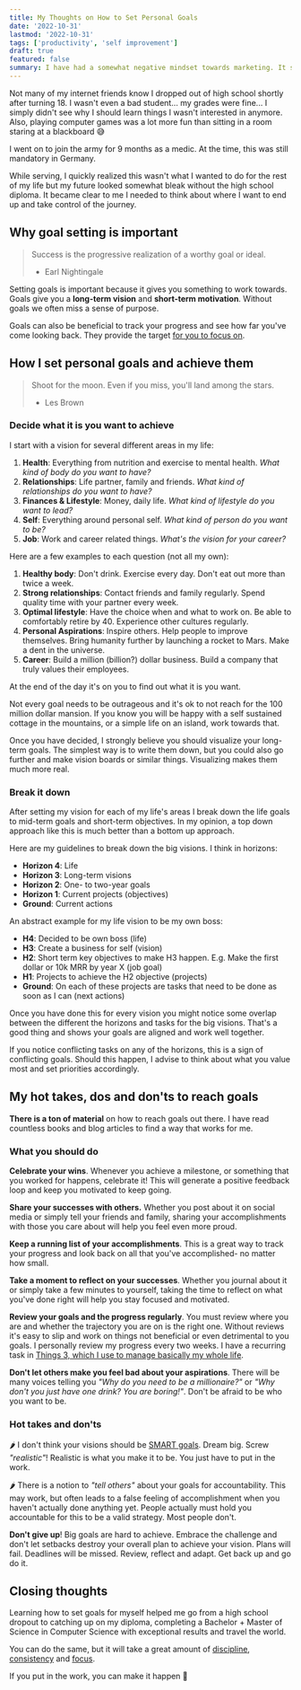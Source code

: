 ```yaml
---
title: My Thoughts on How to Set Personal Goals
date: '2022-10-31'
lastmod: '2022-10-31'
tags: ['productivity', 'self improvement']
draft: true
featured: false
summary: I have had a somewhat negative mindset towards marketing. It seemed like only sleazy sales people are the ones doing it. This is how I changed my mindset.
---
```


Not many of my internet friends know I dropped out of high school shortly after
turning 18. I wasn't even a bad student... my grades were fine... I simply didn't
see why I should learn things I wasn't interested in anymore. Also, playing 
computer games was a lot more fun than sitting in a room staring at a blackboard 😅

I went on to join the army for 9 months as a medic. At the time, this was still
mandatory in Germany.

While serving, I quickly realized this wasn't what I wanted to do for the rest of
my life but my future looked somewhat bleak without the high school diploma. It 
became clear to me I needed to think about where I want to end up and take control
of the journey.

## Why goal setting is important

> Success is the progressive realization of a worthy goal or ideal.
> - Earl Nightingale

Setting goals is important because it gives you something to work towards. Goals give 
you a **long-term vision** and **short-term motivation**. Without goals we often miss 
a sense of purpose.

Goals can also be beneficial to track your progress and see how far you've 
come looking back. They provide the target [for you to focus on](/blog/mastering-discipline-consistency-and-focus-part-3).

## How I set personal goals and achieve them

> Shoot for the moon. Even if you miss, you'll land among the stars.
> - Les Brown

### Decide what it is you want to achieve
I start with a vision for several different areas in my life:
1. **Health**: Everything from nutrition and exercise to mental health. _What kind of body do you want to have?_
2. **Relationships**: Life partner, family and friends. _What kind of relationships do you want to have?_
3. **Finances & Lifestyle**: Money, daily life. _What kind of lifestyle do you want to lead?_
4. **Self**: Everything around personal self. _What kind of person do you want to be?_
5. **Job**: Work and career related things. _What's the vision for your career?_

Here are a few examples to each question (not all my own):
1. **Healthy body**: Don't drink. Exercise every day. Don't eat out more than twice a week.
2. **Strong relationships**: Contact friends and family regularly. Spend quality time with your partner every week.
3. **Optimal lifestyle**: Have the choice when and what to work on. Be able to comfortably retire by 40. Experience other cultures regularly.
4. **Personal Aspirations**: Inspire others. Help people to improve themselves. Bring humanity further by launching a rocket to Mars. Make a dent in the universe.
5. **Career**: Build a million (billion?) dollar business. Build a company that truly values their employees.

At the end of the day it's on you to find out what it is you want.

Not every goal needs to be outrageous and it's ok to not reach for the 100 million dollar 
mansion. If you know you will be happy with a self sustained cottage in the mountains, or a 
simple life on an island, work towards that.

Once you have decided, I strongly believe you should visualize your long-term goals. The 
simplest way is to write them down, but you could also go further and make vision boards 
or similar things. Visualizing makes them much more real.

### Break it down

After setting my vision for each of my life's areas I break down the life goals to mid-term
goals and short-term objectives. In my opinion, a top down approach like this is much better
than a bottom up approach.

Here are my guidelines to break down the big visions. I think in horizons:
- **Horizon 4**: Life
- **Horizon 3**: Long-term visions
- **Horizon 2**: One- to two-year goals
- **Horizon 1**: Current projects (objectives)
- **Ground**: Current actions

An abstract example for my life vision to be my own boss:
- **H4**: Decided to be own boss (life)
- **H3**: Create a business for self (vision)
- **H2**: Short term key objectives to make H3 happen. E.g. Make the first dollar or 10k MRR by year X (job goal)
- **H1**: Projects to achieve the H2 objective (projects)
- **Ground**: On each of these projects are tasks that need to be done as soon as I can (next actions)

Once you have done this for every vision you might notice some overlap between the
different the horizons and tasks for the big visions. That's a good thing and shows your 
goals are aligned and work well together.

If you notice conflicting tasks on any of the horizons, this is a sign of conflicting goals.
Should this happen, I advise to think about what you value most and set priorities accordingly.

## My hot takes, dos and don'ts to reach goals

**There is a ton of material** on how to reach goals out there. I have read countless books and
blog articles to find a way that works for me.

### What you should do 

**Celebrate your wins**. Whenever you achieve a milestone, or something that you worked for
happens, celebrate it! This will generate a positive feedback loop and keep you motivated
to keep going.

**Share your successes with others.** Whether you post about it on social media or simply tell 
your friends and family, sharing your accomplishments with those you care about will help you 
feel even more proud.

**Keep a running list of your accomplishments**. This is a great way to track your progress 
and look back on all that you've accomplished- no matter how small.

**Take a moment to reflect on your successes**. Whether you journal about it or simply take 
a few minutes to yourself, taking the time to reflect on what you've done right will help you 
stay focused and motivated.

**Review your goals and the progress regularly**. You must review where you are and whether
the trajectory you are on is the right one. Without reviews it's easy to slip and work on 
things not beneficial or even detrimental to you goals. I personally review my progress every 
two weeks. I have a recurring task in [Things 3, which I use to manage basically my whole life](/blog/how-i-manage-my-time-with-the-gtd-system).

**Don't let others make you feel bad about your aspirations**. There will be many voices
telling you _"Why do you need to be a millionaire?"_ or _"Why don't you just have one drink? You are boring!"_.
Don't be afraid to be who you want to be.

### Hot takes and don'ts

🌶️ I don't think your visions should be [SMART goals](https://en.wikipedia.org/wiki/SMART_criteria).
Dream big. Screw _"realistic"_! Realistic is what you make it to be. You just have to put in the work.

🌶️ There is a notion to _"tell others"_ about your goals for accountability. This may 
work, but often leads to a false feeling of accomplishment when you haven't actually done anything
yet. People actually must hold you accountable for this to be a valid strategy. Most people don't.

**Don't give up**! Big goals are hard to achieve. Embrace the challenge and don't let setbacks
destroy your overall plan to achieve your vision. Plans will fail. Deadlines will be missed. Review,
reflect and adapt. Get back up and go do it.

## Closing thoughts

Learning how to set goals for myself helped me go from a high school dropout to catching up on my diploma,
completing a Bachelor + Master of Science in Computer Science with exceptional results and travel 
the world.

You can do the same, but it will take a great amount of [discipline](/blog/mastering-discipline-consistency-and-focus-part-1),
[consistency](/blog/mastering-discipline-consistency-and-focus-part-2) and 
[focus](/blog/mastering-discipline-consistency-and-focus-part-3).

If you put in the work, you can make it happen 💪
